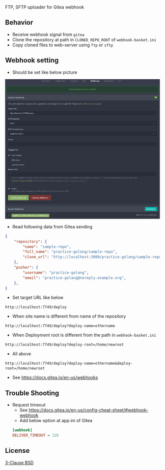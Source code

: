 FTP, SFTP uploader for Gitea webhook

## Behavior

* Receive webhook signal from `gitea`
* Clone the repository at path in `CLONED_REPO_ROOT` of `webhook-basket.ini`
* Copy cloned files to web-server using `ftp` or `sftp`


## Webhook setting

* Should be set like below picture

![gitea](/doc/gitea.png)

* Read following data from Gitea sending
```json
{
    "repository": {
        "name": "sample-repo",
        "full_name": "practice-golang/sample-repo",
        "clone_url": "http://localhost:3000/practice-golang/sample-repo.git",
    },
    "pusher": {
        "username": "practice-golang",
        "email": "practice-golang@noreply.example.org",
    },
}
```

* Set target URL like below
```
http://localhost:7749/deploy
```

* When site name is different from name of the repository
```
http://localhost:7749/deploy?deploy-name=othername
```
* When Deployment root is different from the path in `webhook-basket.ini`
```
http://localhost:7749/deploy?deploy-root=/home/newroot
```
* All above
```
http://localhost:7749/deploy?deploy-name=othername&deploy-root=/home/newroot
```
* See https://docs.gitea.io/en-us/webhooks

## Trouble Shooting
* Request timeout
    * See https://docs.gitea.io/en-us/config-cheat-sheet/#webhook-webhook
    * Add below option at app.ini of Gitea
    ```ini
    [webhook]
    DELIVER_TIMEOUT = 120
    ```

## License

[3-Clause BSD](https://opensource.org/licenses/BSD-3-Clause)
